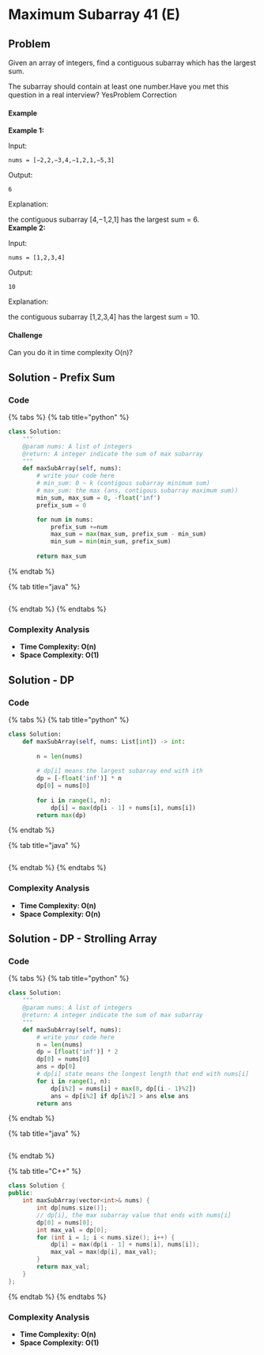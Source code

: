 # Maximum Subarray 41 (E)

## Problem

Given an array of integers, find a contiguous subarray which has the largest sum.

The subarray should contain at least one number.Have you met this question in a real interview?  YesProblem Correction

#### Example

**Example 1:**

Input:

```
nums = [−2,2,−3,4,−1,2,1,−5,3]
```

Output:

```
6
```

Explanation:

the contiguous subarray \[4,−1,2,1] has the largest sum = 6.\
**Example 2:**

Input:

```
nums = [1,2,3,4]
```

Output:

```
10
```

Explanation:

the contiguous subarray \[1,2,3,4] has the largest sum = 10.

#### Challenge

Can you do it in time complexity O(n)?

## Solution - Prefix Sum

### Code

{% tabs %}
{% tab title="python" %}
```python
class Solution:
    """
    @param nums: A list of integers
    @return: A integer indicate the sum of max subarray
    """
    def maxSubArray(self, nums):
        # write your code here
        # min_sum: 0 ~ k (contigous subarray minimum sum)
        # max_sum: the max (ans, contigous subarray maximum sum))
        min_sum, max_sum = 0, -float('inf')
        prefix_sum = 0

        for num in nums:
            prefix_sum +=num
            max_sum = max(max_sum, prefix_sum - min_sum)
            min_sum = min(min_sum, prefix_sum)
        
        return max_sum
```
{% endtab %}

{% tab title="java" %}
```
```
{% endtab %}
{% endtabs %}

### Complexity Analysis

* **Time Complexity: O(n)**
* **Space Complexity: O(1)**

## Solution - DP

### Code

{% tabs %}
{% tab title="python" %}
```python
class Solution:
    def maxSubArray(self, nums: List[int]) -> int:
        
        n = len(nums)
        
        # dp[i] means the largest subarray end with ith
        dp = [-float('inf')] * n
        dp[0] = nums[0]
        
        for i in range(1, n):
            dp[i] = max(dp[i - 1] + nums[i], nums[i])
        return max(dp)
```
{% endtab %}

{% tab title="java" %}
```
```
{% endtab %}
{% endtabs %}

### Complexity Analysis

* **Time Complexity: O(n)**
* **Space Complexity: O(n)**



## Solution - DP - Strolling Array

### Code

{% tabs %}
{% tab title="python" %}
```python
class Solution:
    """
    @param nums: A list of integers
    @return: A integer indicate the sum of max subarray
    """
    def maxSubArray(self, nums):
        # write your code here
        n = len(nums)
        dp = [float('inf')] * 2
        dp[0] = nums[0]
        ans = dp[0]
        # dp[i] state means the longest length that end with nums[i]
        for i in range(1, n):
            dp[i%2] = nums[i] + max(0, dp[(i - 1)%2])
            ans = dp[i%2] if dp[i%2] > ans else ans
        return ans
```
{% endtab %}

{% tab title="java" %}
```java
```
{% endtab %}

{% tab title="C++" %}
```cpp
class Solution {
public:
    int maxSubArray(vector<int>& nums) {
        int dp[nums.size()];
        // dp[i], the max subarray value that ends with nums[i]
        dp[0] = nums[0];
        int max_val = dp[0];
        for (int i = 1; i < nums.size(); i++) {
            dp[i] = max(dp[i - 1] + nums[i], nums[i]);
            max_val = max(dp[i], max_val);
        }
        return max_val;
    }
};
```
{% endtab %}
{% endtabs %}

### Complexity Analysis

* **Time Complexity: O(n)**
* **Space Complexity: O(1)**
